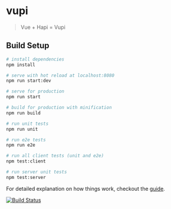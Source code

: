 # vupi

> Vue + Hapi = Vupi

## Build Setup

``` bash
# install dependencies
npm install

# serve with hot reload at localhost:8080
npm run start:dev

# serve for production
npm run start

# build for production with minification
npm run build

# run unit tests
npm run unit

# run e2e tests
npm run e2e

# run all client tests (unit and e2e)
npm test:client

# run server unit tests
npm test:server
```

For detailed explanation on how things work, checkout the [guide](https://gbruins.gitbooks.io/vupi-docs/content/).

[![Build Status](https://travis-ci.org/notoursllc/gmnst.svg?branch=master)](https://travis-ci.org/notoursllc/gmnst)
